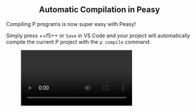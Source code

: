 <style>
  .md-typeset h1,
  .md-content__button {
    display: none;
  }
  
</style>

<div align="center">
  <h2>Automatic Compilation in Peasy</h2>
</div>
Compiling P programs is now super easy with Peasy!

Simply press ++f5++ or `Save` in VS Code and your project will automatically compile the current P project with the `p compile` command.

<figure class="video_container">
  <video controls="true" allowfullscreen="true" >
    <source src="../../../videos/compilation.mov" type="video/mp4">
  </video>
</figure>
